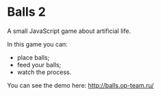 Balls 2
=======

A small JavaScript game about artificial life.

In this game you can:
- place balls;
- feed your balls;
- watch the process.

You can see the demo here: http://balls.op-team.ru/

